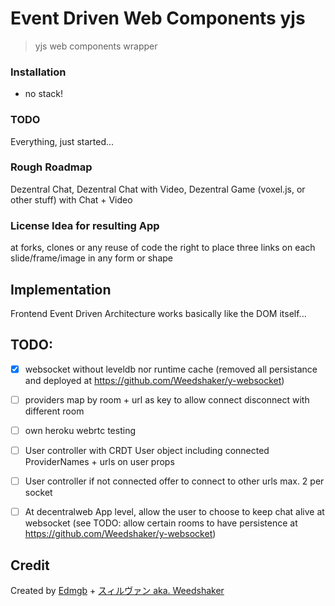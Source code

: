 # Event Driven Web Components yjs

> yjs web components wrapper


### Installation

- no stack!


### TODO

Everything, just started...

### Rough Roadmap

Dezentral Chat, Dezentral Chat with Video, Dezentral Game (voxel.js, or other stuff) with Chat + Video

### License Idea for resulting App

at forks, clones or any reuse of code the right to place three links on each slide/frame/image in any form or shape

## Implementation

Frontend Event Driven Architecture works basically like the DOM itself...

## TODO:
- [x] websocket without leveldb nor runtime cache (removed all persistance and deployed at https://github.com/Weedshaker/y-websocket)
- [ ] providers map by room + url as key to allow connect disconnect with different room
- [ ] own heroku webrtc testing
- [ ] User controller with CRDT User object including connected ProviderNames + urls on user props
- [ ] User controller if not connected offer to connect to other urls max. 2 per socket
- [ ] At decentralweb App level, allow the user to choose to keep chat alive at websocket (see TODO: allow certain rooms to have persistence at https://github.com/Weedshaker/y-websocket)


## Credit

Created by [Edmgb](https://github.com/Edmgb) + [スィルヴァン aka. Weedshaker](https://github.com/Weedshaker)
